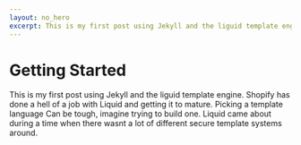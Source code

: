 ```yaml
---
layout: no_hero
excerpt: This is my first post using Jekyll and the liguid template engine
---
```


# Getting Started

This is my first post using Jekyll and the liguid template engine. Shopify has done a hell of a job with Liquid and getting it to mature. Picking a template language
Can be tough, imagine trying to build one. Liquid came about during a time when there wasnt a lot of different secure template systems around.
